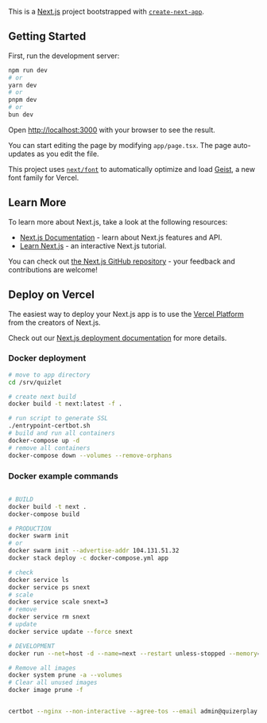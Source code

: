 This is a [Next.js](https://nextjs.org) project bootstrapped with [`create-next-app`](https://nextjs.org/docs/app/api-reference/cli/create-next-app).

## Getting Started

First, run the development server:

```bash
npm run dev
# or
yarn dev
# or
pnpm dev
# or
bun dev
```

Open [http://localhost:3000](http://localhost:3000) with your browser to see the result.

You can start editing the page by modifying `app/page.tsx`. The page auto-updates as you edit the file.

This project uses [`next/font`](https://nextjs.org/docs/app/building-your-application/optimizing/fonts) to automatically optimize and load [Geist](https://vercel.com/font), a new font family for Vercel.

## Learn More

To learn more about Next.js, take a look at the following resources:

- [Next.js Documentation](https://nextjs.org/docs) - learn about Next.js features and API.
- [Learn Next.js](https://nextjs.org/learn) - an interactive Next.js tutorial.

You can check out [the Next.js GitHub repository](https://github.com/vercel/next.js) - your feedback and contributions are welcome!

## Deploy on Vercel

The easiest way to deploy your Next.js app is to use the [Vercel Platform](https://vercel.com/new?utm_medium=default-template&filter=next.js&utm_source=create-next-app&utm_campaign=create-next-app-readme) from the creators of Next.js.

Check out our [Next.js deployment documentation](https://nextjs.org/docs/app/building-your-application/deploying) for more details.

### Docker deployment

```bash
# move to app directory
cd /srv/quizlet

# create next build
docker build -t next:latest -f .

# run script to generate SSL
./entrypoint-certbot.sh
# build and run all containers
docker-compose up -d
# remove all containers
docker-compose down --volumes --remove-orphans
```

### Docker example commands

```bash

# BUILD
docker build -t next .
docker-compose build

# PRODUCTION
docker swarm init
# or
docker swarm init --advertise-addr 104.131.51.32
docker stack deploy -c docker-compose.yml app

# check
docker service ls
docker service ps snext
# scale
docker service scale snext=3
# remove
docker service rm snext
# update
docker service update --force snext

# DEVELOPMENT
docker run --net=host -d --name=next --restart unless-stopped --memory=1024m next

# Remove all images
docker system prune -a --volumes
# Clear all unused images
docker image prune -f


certbot --nginx --non-interactive --agree-tos --email admin@quizerplay.com -d quizerplay.com
```
